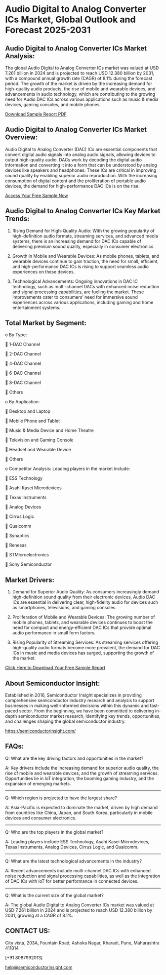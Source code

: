 <h1>Audio Digital to Analog Converter ICs Market, Global Outlook and Forecast 2025-2031</h1>

<h2>Audio Digital to Analog Converter ICs Market Analysis:</h2>

The global Audio Digital to Analog Converter ICs market was valued at USD 7.261 billion in 2024 and is projected to reach USD 12.380 billion by 2031, with a compound annual growth rate (CAGR) of 8.1% during the forecast period. The growth of the market is driven by the increasing demand for high-quality audio products, the rise of mobile and wearable devices, and advancements in audio technology, which are contributing to the growing need for Audio DAC ICs across various applications such as music & media devices, gaming consoles, and mobile phones.

[Download Sample Report PDF](https://semiconductorinsight.com/download-sample-report/?product_id=88311)

<h2>Audio Digital to Analog Converter ICs Market Overview:</h2>

Audio Digital to Analog Converter (DAC) ICs are essential components that convert digital audio signals into analog audio signals, allowing devices to output high-quality audio. DACs work by decoding the digital audio information and converting it into a form that can be understood by analog devices like speakers and headphones. These ICs are critical in improving sound quality by enabling superior audio reproduction. With the increasing consumption of digital content and the proliferation of portable audio devices, the demand for high-performance DAC ICs is on the rise.

[Access Your Free Sample Now](https://semiconductorinsight.com/report/audio-digital-to-analog-converter-ics-market-global-outlook-and-forecast-2025-2031/)

<h2>Audio Digital to Analog Converter ICs Key Market Trends:</h2>

1.	Rising Demand for High-Quality Audio: With the growing popularity of high-definition audio formats, streaming services, and advanced media systems, there is an increasing demand for DAC ICs capable of delivering premium sound quality, especially in consumer electronics.

2.	Growth in Mobile and Wearable Devices: As mobile phones, tablets, and wearable devices continue to gain traction, the need for small, efficient, and high-performance DAC ICs is rising to support seamless audio experiences on these devices.

3.	Technological Advancements: Ongoing innovations in DAC IC technology, such as multi-channel DACs with enhanced noise reduction and signal processing capabilities, are fueling the market. These improvements cater to consumers’ need for immersive sound experiences across various applications, including gaming and home entertainment systems.

<h2>Total Market by Segment:</h2>

o	By Type:

	1-DAC Channel

	2-DAC Channel

	4-DAC Channel

	6-DAC Channel

	8-DAC Channel

	Others

o	By Application:

	Desktop and Laptop

	Mobile Phone and Tablet

	Music & Media Device and Home Theatre

	Television and Gaming Console

	Headset and Wearable Device

	Others

o	Competitor Analysis: Leading players in the market include:

	ESS Technology

	Asahi Kasei Microdevices

	Texas Instruments


	Analog Devices

	Cirrus Logic

	Qualcomm

	Synaptics

	Renesas

	STMicroelectronics

	Sony Semiconductor

<h2>Market Drivers:</h2>

1.	Demand for Superior Audio Quality: As consumers increasingly demand high-definition sound quality from their electronic devices, Audio DAC ICs are essential in delivering clear, high-fidelity audio for devices such as smartphones, televisions, and gaming consoles.

2.	Proliferation of Mobile and Wearable Devices: The growing number of mobile phones, tablets, and wearable devices continues to boost the need for compact and energy-efficient DAC ICs that provide optimal audio performance in small form factors.

3.	Rising Popularity of Streaming Services: As streaming services offering high-quality audio formats become more prevalent, the demand for DAC ICs in music and media devices has surged, supporting the growth of the market.

[Click Here to Download Your Free Sample Report ](https://semiconductorinsight.com/report/audio-digital-to-analog-converter-ics-market-global-outlook-and-forecast-2025-2031/)

<h2>About Semiconductor Insight:</h2>

Established in 2016, Semiconductor Insight specializes in providing comprehensive semiconductor industry research and analysis to support businesses in making well-informed decisions within this dynamic and fast-paced sector. From the beginning, we have been committed to delivering in-depth semiconductor market research, identifying key trends, opportunities, and challenges shaping the global semiconductor industry.

https://semiconductorinsight.com/

<h2>FAQs:</h2>

Q: What are the key driving factors and opportunities in the market?

A: Key drivers include the increasing demand for superior audio quality, the rise of mobile and wearable devices, and the growth of streaming services. Opportunities lie in IoT integration, the booming gaming industry, and the expansion of emerging markets.

________________________________________

Q: Which region is projected to have the largest share?

A: Asia-Pacific is expected to dominate the market, driven by high demand from countries like China, Japan, and South Korea, particularly in mobile devices and consumer electronics.

________________________________________

Q: Who are the top players in the global market?

A: Leading players include ESS Technology, Asahi Kasei Microdevices, Texas Instruments, Analog Devices, Cirrus Logic, and Qualcomm.

________________________________________

Q: What are the latest technological advancements in the industry?

A: Recent advancements include multi-channel DAC ICs with enhanced noise reduction and signal processing capabilities, as well as the integration of DAC ICs with IoT for better performance in connected devices.

________________________________________

Q: What is the current size of the global market?

A: The global Audio Digital to Analog Converter ICs market was valued at USD 7.261 billion in 2024 and is projected to reach USD 12.380 billion by 2031, growing at a CAGR of 8.1%.

<h2>CONTACT US:</h2>

City vista, 203A, Fountain Road, Ashoka Nagar, Kharadi, Pune, Maharashtra 411014

[+91 8087992013]

help@semiconductorinsight.com


